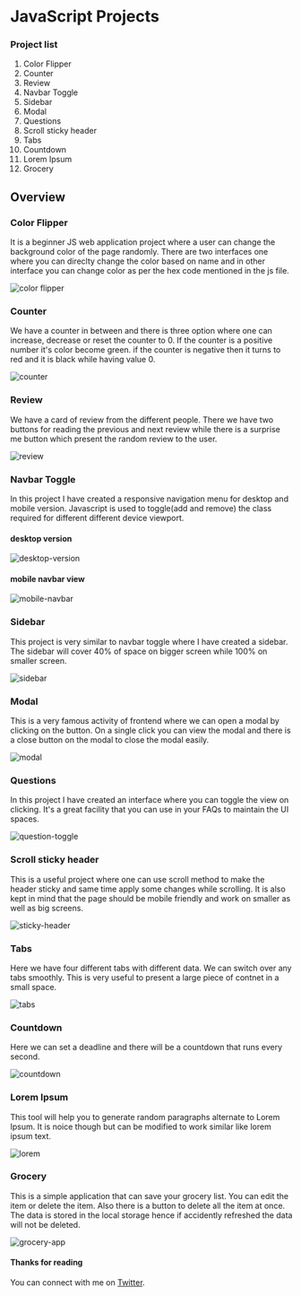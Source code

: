# JavaScript Projects


### Project list
1. Color Flipper
2. Counter
3. Review
4. Navbar Toggle
5. Sidebar
6. Modal
7. Questions
8. Scroll sticky header
9. Tabs
10. Countdown
11. Lorem Ipsum
12. Grocery



## Overview
### Color Flipper
It is a beginner JS web application project where a user can change the background color of the page randomly. There are two interfaces one where you can direclty change the color based on name and in other interface you can change color as per the hex code mentioned in the js file.

![color flipper](https://github.com/anubhavsinghgtm/JavaScript-Projects/blob/d695b0cb66d513c005c43525c6a70661eacb7df0/Color%20Flipper/screenshots/colorFlipper2.png)

### Counter
We have a counter in between and there is three option where one can increase, decrease or reset the counter to 0. If the counter is a positive number it's color become green. if the counter is negative then it turns to red and it is black while having value 0.

![counter](https://github.com/anubhavsinghgtm/JavaScript-Projects/blob/f7b092ab3a908896b7af931e892c02daaf873790/Counter/screenshots/counter.png)

### Review
We have a card of review from the different people. There we have two buttons for reading the previous and next review while there is a surprise me button which present the random review to the user.

![review](https://github.com/anubhavsinghgtm/JavaScript-Projects/blob/f7b092ab3a908896b7af931e892c02daaf873790/Reviews/screenshots/review.png)

### Navbar Toggle
In this project I have created a responsive navigation menu for desktop and mobile version. Javascript is used to toggle(add and remove) the class required for different different device viewport. 

#### desktop version
![desktop-version](https://github.com/anubhavsinghgtm/JavaScript-Projects/blob/df517dd020ac0a2b741e3ca1560bf30859a0613d/Navbar%20Toggle/Screenshots/desktop-version.png)

#### mobile navbar view
![mobile-navbar](https://github.com/anubhavsinghgtm/JavaScript-Projects/blob/df517dd020ac0a2b741e3ca1560bf30859a0613d/Navbar%20Toggle/Screenshots/mob-nav.png)


### Sidebar
This project is very similar to navbar toggle where I have created a sidebar. The sidebar will cover 40% of space on bigger screen while 100% on smaller screen.


![sidebar](https://github.com/anubhavsinghgtm/JavaScript-Projects/blob/3ba75e5773bedeefd79de622f718625a604a7500/Sidebar/Screenshot/sidebar.png)


### Modal
This is a very famous activity of frontend where we can open a modal by clicking on the button. On a single click you can view the modal and there is a close button on the modal to close the modal easily.

![modal](https://github.com/anubhavsinghgtm/JavaScript-Projects/blob/3735b6b481847d98f4af3fa84dfe994c71bfd4bf/Modal/Screenshot/modal.png)


### Questions
In this project I have created an interface where you can toggle the view on clicking. It's a great facility that you can use in your FAQs to maintain the UI spaces.

![question-toggle](https://github.com/anubhavsinghgtm/JavaScript-Projects/blob/08774212a7d8101432b486c44f6ebbbb2a4ba81e/Question/Screenshots/toggleView.png)

### Scroll sticky header
This is a useful project where one can use scroll method to make the header sticky and same time apply some changes while scrolling. It is also kept in mind that the page should be mobile friendly and work on smaller as well as big screens.

![sticky-header](https://github.com/anubhavsinghgtm/JavaScript-Projects/blob/2ae4ef3c51805903c953d04cc4a6b4de21de910e/Scroll/Screenshots/sticky%20header.jpg)


### Tabs
Here we have four different tabs with different data. We can switch over any tabs smoothly. This is very useful to present a large piece of contnet in a small space.

![tabs](https://github.com/anubhavsinghgtm/JavaScript-Projects/blob/942b1dc8e130cbad0123ad0a74f57b1d6bdfa02b/Tabs/Screenshots/tabs.jpg)

### Countdown
Here we can set a deadline and there will be a countdown that runs every second.

![countdown](https://github.com/anubhavsinghgtm/JavaScript-Projects/blob/6053620241f9704f5c9221e60594c8b124311753/Countdown/Screenshot/countdown.jpg)


### Lorem Ipsum
This tool will help you to generate random paragraphs alternate to Lorem Ipsum. It is noice though but can be modified to work similar like lorem ipsum text.

![lorem](https://github.com/anubhavsinghgtm/JavaScript-Projects/blob/c21b524be55fbd80cef5706fbfa94452528aff49/Lorem%20Ipsum/Screenshot/lorem%20ipsum.jpg)


### Grocery
This is a simple application that can save your grocery list. You can edit the item or delete the item. Also there is a button to delete all the item at once. The data is stored in the local storage hence if accidently refreshed the data will not be deleted.

![grocery-app](https://github.com/anubhavsinghgtm/JavaScript-Projects/blob/28c72c200efc44b42b88e066e6def417b239c10c/Grocery/Screenshots/delete.png)


#### Thanks for reading
You can connect with me on [Twitter](https://twitter.com/anubhavsinghgtm).